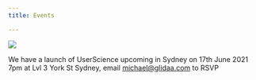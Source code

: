 ```yaml
---
title: Events

---
```

![](/assets/landscape-with-milky-way-galaxy-elements-this-image-furnished-by-nasa.jpg)

We have a launch of UserScience upcoming in Sydney on 17th June 2021 7pm at Lvl 3 York St Sydney, email [michael@glidaa.com](mailto:michael@glidaa.com "mailto:michael@glidaa.com") to RSVP
